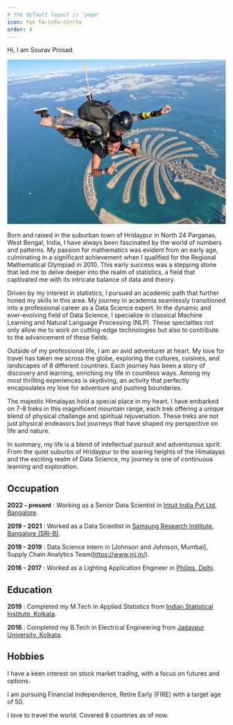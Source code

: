```yaml
---
# the default layout is 'page'
icon: fas fa-info-circle
order: 4
---
```


Hi, 
I am Sourav Prosad. 

![myself](/assets/img/skydive.jpeg)

Born and raised in the suburban town of Hridaypur in North 24 Parganas, West Bengal, India, I have always been fascinated by the world of numbers and patterns. My passion for mathematics was evident from an early age, culminating in a significant achievement when I qualified for the Regional Mathematical Olympiad in 2010. This early success was a stepping stone that led me to delve deeper into the realm of statistics, a field that captivated me with its intricate balance of data and theory.

Driven by my interest in statistics, I pursued an academic path that further honed my skills in this area. My journey in academia seamlessly transitioned into a professional career as a Data Science expert. In the dynamic and ever-evolving field of Data Science, I specialize in classical Machine Learning and Natural Language Processing (NLP). These specialties not only allow me to work on cutting-edge technologies but also to contribute to the advancement of these fields.

Outside of my professional life, I am an avid adventurer at heart. My love for travel has taken me across the globe, exploring the cultures, cuisines, and landscapes of 8 different countries. Each journey has been a story of discovery and learning, enriching my life in countless ways. Among my most thrilling experiences is skydiving, an activity that perfectly encapsulates my love for adventure and pushing boundaries.

The majestic Himalayas hold a special place in my heart. I have embarked on 7-8 treks in this magnificent mountain range, each trek offering a unique blend of physical challenge and spiritual rejuvenation. These treks are not just physical endeavors but journeys that have shaped my perspective on life and nature.

In summary, my life is a blend of intellectual pursuit and adventurous spirit. From the quiet suburbs of Hridaypur to the soaring heights of the Himalayas and the exciting realm of Data Science, my journey is one of continuous learning and exploration.

## Occupation

**2022 - present** : Working as a Senior Data Scientist in [Intuit India Pvt Ltd, Bangalore](https://www.intuit.com/in/).

**2019 - 2021** : Worked as a Data Scientist in [Samsung Research Institute, Bangalore (SRI-B)](https://research.samsung.com/sri-b).

**2019 - 2019** : Data Science intern in [Johnson and Johnson, Mumbai], Supply Chain Analytics Team(https://www.jnj.in/).

**2016 - 2017** : Worked as a Lighting Application Engineer in [Philips, Delhi](https://www.signify.com/en-in/contact).

## Education

**2019** : Completed my M.Tech in Applied Statistics from [Indian Statistical Institute, Kolkata](http://www.isical.ac.in/).

**2016** : Completed my B.Tech in Electrical Engineering from [Jadavpur University, Kolkata](http://jaduniv.edu.in/).


## Hobbies

I have a keen interest on stock market trading, with a focus on futures and options.

I am pursuing Financial Independence, Retire Early (FIRE) with a target age of 50.

I love to travel the world. Covered 8 countries as of now.